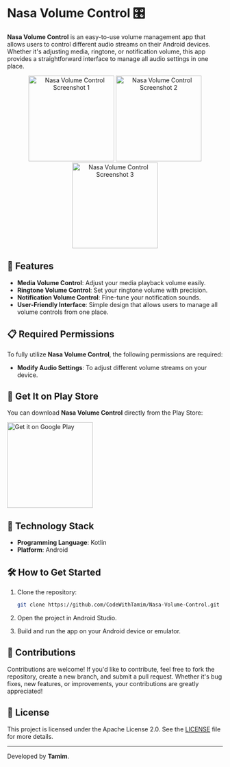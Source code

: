 
# Nasa Volume Control 🎛️

**Nasa Volume Control** is an easy-to-use volume management app that allows users to control different audio streams on their Android devices. Whether it's adjusting media, ringtone, or notification volume, this app provides a straightforward interface to manage all audio settings in one place.

<p align="center">
  <img src="https://play-lh.googleusercontent.com/ZsJWpkoFbmllrF8FmpX4GWpz5n100fPmIWpIhiM3rP0uMIEGWkKEUgvDturgy2JXqeAS=w1052-h592" alt="Nasa Volume Control Screenshot 1" width="200"/>
  <img src="https://play-lh.googleusercontent.com/XvHdSI_hzO6QmYunsZW-fc2Zs2pSF9B94vo-1FUflERrXCTqkhBCoE9kMbeX2S3BTQ=w1052-h592" alt="Nasa Volume Control Screenshot 2" width="200"/>
  <img src="https://play-lh.googleusercontent.com/RFNrSDEG0jH-ywuiAtprUnSM1vGJkA8sBl4mz03qXiJCAOmq67jMemcovu35IW2s574s=w1052-h592" alt="Nasa Volume Control Screenshot 3" width="200"/>
</p>

## 🌟 Features

- **Media Volume Control**: Adjust your media playback volume easily.
- **Ringtone Volume Control**: Set your ringtone volume with precision.
- **Notification Volume Control**: Fine-tune your notification sounds.
- **User-Friendly Interface**: Simple design that allows users to manage all volume controls from one place.

## 📋 Required Permissions

To fully utilize **Nasa Volume Control**, the following permissions are required:

- **Modify Audio Settings**: To adjust different volume streams on your device.

## 📱 Get It on Play Store

You can download **Nasa Volume Control** directly from the Play Store:

<p align="left">
  <a href="https://play.google.com/store/apps/details?id=com.nasahacker.nasavolumecontrol&hl=en" target="_blank">
    <img alt="Get it on Google Play" src="https://upload.wikimedia.org/wikipedia/commons/7/78/Google_Play_Store_badge_EN.svg" width="200"/>
  </a>
</p>

## 🚀 Technology Stack

- **Programming Language**: Kotlin
- **Platform**: Android

## 🛠️ How to Get Started

1. Clone the repository:
   ```bash
   git clone https://github.com/CodeWithTamim/Nasa-Volume-Control.git
   ```

2. Open the project in Android Studio.

3. Build and run the app on your Android device or emulator.

## 🤝 Contributions

Contributions are welcome! If you'd like to contribute, feel free to fork the repository, create a new branch, and submit a pull request. Whether it's bug fixes, new features, or improvements, your contributions are greatly appreciated!

## 📝 License

This project is licensed under the Apache License 2.0. See the [LICENSE](LICENSE) file for more details.

---

Developed by **Tamim**.
